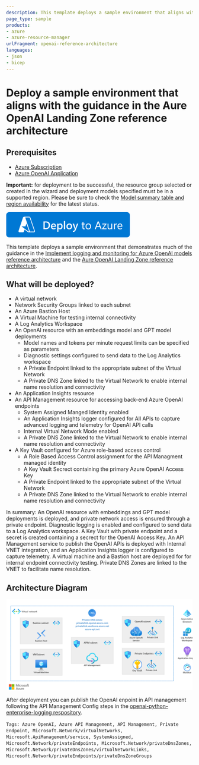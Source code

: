 ```yaml
---
description: This template deploys a sample environment that aligns with the guidance in the Aure OpenAI Landing Zone reference architecture. 
page_type: sample
products:
- azure
- azure-resource-manager
urlFragment: openai-reference-architecture
languages:
- json
- bicep
---
```

# Deploy a sample environment that aligns with the guidance in the Aure OpenAI Landing Zone reference architecture

## Prerequisites
- [Azure Subscription](https://azure.microsoft.com/en-us/get-started/)
- [Azure OpenAI Application](https://aka.ms/oai/access)

**Important:** for deployment to be successful, the resource group selected or created in the wizard and deployment models specified must be in a supported region. Please be sure to check the [Model summary table and region availability](https://learn.microsoft.com/en-us/azure/ai-services/openai/concepts/models#model-summary-table-and-region-availability) for the latest status.

[![Deploy To Azure](https://raw.githubusercontent.com/Azure/azure-quickstart-templates/master/1-CONTRIBUTION-GUIDE/images/deploytoazure.svg?sanitize=true)](https://portal.azure.com/#create/Microsoft.Template/uri/https%3A%2F%2Fraw.githubusercontent.com%2Fj-d-harvey%2FOpenAItemplates%2Fmain%2Fazuredeploy.json)

This template deploys a sample environment that demonstrates much of the guidance in the [Implement logging and monitoring for Azure OpenAI models reference architecture](https://learn.microsoft.com/en-us/azure/architecture/example-scenario/ai/log-monitor-azure-openai) and the [Aure OpenAI Landing Zone reference architecture](https://techcommunity.microsoft.com/t5/azure-architecture-blog/azure-openai-landing-zone-reference-architecture/ba-p/3882102).

## What will be deployed?

- A virtual network
 - Network Security Groups linked to each subnet
- An Azure Bastion Host
- A Virtual Machine for testing internal connectivity
- A Log Analytics Workspace
- An OpenAI resource with an embeddings model and GPT model deployments
  - Model names and tokens per minute request limits can be specified as parameters
  - Diagnostic settings configured to send data to the Log Analytics workspace
  - A Private Endpoint linked to the appropriate subnet of the Virtual Network
  - A Private DNS Zone linked to the Virtual Network to enable internal name resolution and connectivity
- An Application Insights resource
- An API Management resource for accessing back-end Azure OpenAI endpoints
  - System Assigned Manged Identity enabled
  - An Application Insights logger configured for All APIs to capture advanced logging and telemetry for OpenAI API calls
  - Internal Virtual Network Mode enabled
  - A Private DNS Zone linked to the Virtual Network to enable internal name resolution and connectivity
- A Key Vault configured for Azure role-based access control
  - A Role Based Access Control assignment for the API Managment managed identity
  - A Key Vault Secrect containing the primary Azure OpenAI Access Key
  - A Private Endpoint linked to the appropriate subnet of the Virtual Network
  - A Private DNS Zone linked to the Virtual Network to enable internal name resolution and connectivity

In summary:
An OpenAI resource with embeddings and GPT model deployments is deployed, and private network access is ensured through a private endpoint. Diagnostic logging is enabled and configured to send data to a Log Analytics workspace. A Key Vault with private endpoint and a secret is created containing a secrect for the OpenAI Access Key. An API Management service to publish the OpenAI APIs is deployed with Internal VNET integration, and an Application Insights logger is configured to capture telemetry. A virtual machine and a Bastion host are deployed for for internal endpoint connectivity testing. Private DNS Zones are linked to the VNET to facilitate name resolution. 

## Architecture Diagram
![img](/azure-openai-architecture.png)

After deployment you can publish the OpenAI enpoint in API management following the API Management Config steps in the [openai-python-enterprise-logging respository](https://github.com/Azure-Samples/openai-python-enterprise-logging#api-management-config).

`Tags: Azure OpenAI, Azure API Management, API Management, Private Endpoint, Microsoft.Network/virtualNetworks, Microsoft.ApiManagement/service, SystemAssigned, Microsoft.Network/privateEndpoints, Microsoft.Network/privateDnsZones, Microsoft.Network/privateDnsZones/virtualNetworkLinks, Microsoft.Network/privateEndpoints/privateDnsZoneGroups`